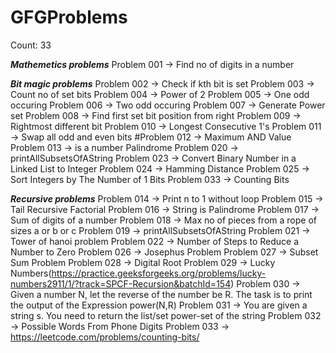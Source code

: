 # GFGProblems

Count: 33

*********************Mathemetics problems*********************
Problem 001  -> Find no of digits in a number


*********************Bit magic problems*********************
Problem 002  -> Check if kth bit is set
Problem 003  -> Count no of set bits
Problem 004  -> Power of 2
Problem 005  -> One odd occuring
Problem 006  -> Two odd occuring
Problem 007  -> Generate Power set
Problem 008  -> Find first set bit position from right
Problem 009  -> Rightmost different bit
Problem 010  -> Longest Consecutive 1's
Problem 011  -> Swap all odd and even bits
#Problem 012  -> Maximum AND Value
Problem 013  -> is a number Palindrome
Problem 020  -> printAllSubsetsOfAString
Problem 023  -> Convert Binary Number in a Linked List to Integer
Problem 024  -> Hamming Distance
Problem 025  -> Sort Integers by The Number of 1 Bits
Problem 033  -> Counting Bits


*********************Recursive problems*********************
Problem 014  -> Print n to 1 without loop
Problem 015  -> Tail Recursive Factorial
Problem 016  -> String is Palindrome
Problem 017  -> Sum of digits of a number
Problem 018  -> Max no of pieces from a rope of sizes a or b or c
Problem 019  -> printAllSubsetsOfAString
Problem 021  -> Tower of hanoi problem
Problem 022  -> Number of Steps to Reduce a Number to Zero
Problem 026  -> Josephus Problem
Problem 027  -> Subset Sum Problem
Problem 028  -> Digital Root
Problem 029  -> Lucky Numbers(https://practice.geeksforgeeks.org/problems/lucky-numbers2911/1/?track=SPCF-Recursion&batchId=154) 
Problem 030  -> Given a number N, let the reverse of the number be R. The task is to print the output of the Expression power(N,R) 
Problem 031  -> You are given a string s. You need to return the list/set  power-set of the string
Problem 032  -> Possible Words From Phone Digits
Problem 033  -> https://leetcode.com/problems/counting-bits/





